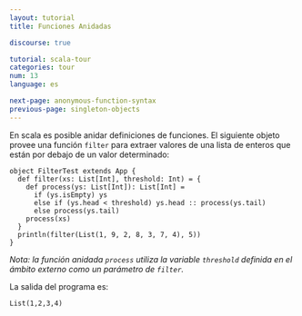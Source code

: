```yaml
---
layout: tutorial
title: Funciones Anidadas

discourse: true

tutorial: scala-tour
categories: tour
num: 13
language: es

next-page: anonymous-function-syntax
previous-page: singleton-objects
---
```


En scala es posible anidar definiciones de funciones. El siguiente objeto provee una función `filter` para extraer valores de una lista de enteros que están por debajo de un valor determinado:

    object FilterTest extends App {
      def filter(xs: List[Int], threshold: Int) = {
        def process(ys: List[Int]): List[Int] =
          if (ys.isEmpty) ys
          else if (ys.head < threshold) ys.head :: process(ys.tail)
          else process(ys.tail)
        process(xs)
      }
      println(filter(List(1, 9, 2, 8, 3, 7, 4), 5))
    }

_Nota: la función anidada `process` utiliza la variable `threshold` definida en el ámbito externo como un parámetro de `filter`._

La salida del programa es:

    List(1,2,3,4)
